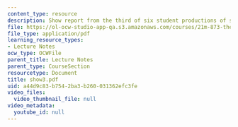 ```yaml
---
content_type: resource
description: Show report from the third of six student productions of subUrbia.
file: https://ol-ocw-studio-app-qa.s3.amazonaws.com/courses/21m-873-theater-arts-topics-suburbia-january-iap-2008/a44d9c83b7542ba3b260031362efc3fe_show3.pdf
file_type: application/pdf
learning_resource_types:
- Lecture Notes
ocw_type: OCWFile
parent_title: Lecture Notes
parent_type: CourseSection
resourcetype: Document
title: show3.pdf
uid: a44d9c83-b754-2ba3-b260-031362efc3fe
video_files:
  video_thumbnail_file: null
video_metadata:
  youtube_id: null
---
```

